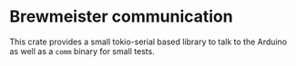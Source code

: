 # Brewmeister communication

This crate provides a small tokio-serial based library to talk to the Arduino as
well as a `comm` binary for small tests.
